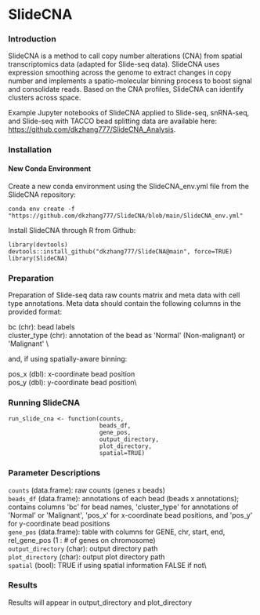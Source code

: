 # SlideCNA 

### Introduction
SlideCNA is a method to call copy number alterations (CNA) from spatial transcriptomics data (adapted for Slide-seq data). SlideCNA uses expression smoothing across the genome to extract changes in copy number and implements a spatio-molecular binning process to boost signal and consolidate reads. Based on the CNA profiles, SlideCNA can identify clusters across space. 

Example Jupyter notebooks of SlideCNA applied to Slide-seq, snRNA-seq, and Slide-seq with TACCO bead splitting data are available here: https://github.com/dkzhang777/SlideCNA_Analysis.

### Installation

#### New Conda Environment

Create a new conda environment using the SlideCNA_env.yml file from the SlideCNA repository:
```
conda env create -f "https://github.com/dkzhang777/SlideCNA/blob/main/SlideCNA_env.yml"
```

Install SlideCNA through R from Github:
```
library(devtools)
devtools::install_github("dkzhang777/SlideCNA@main", force=TRUE)
library(SlideCNA)
```
### Preparation
Preparation of Slide-seq data raw counts matrix and meta data with cell type annotations. Meta data should contain the following columns in the provided format:

bc (chr): bead labels \
cluster_type (chr): annotation of the bead as 'Normal' (Non-malignant) or 'Malignant' \

and, if using spatially-aware binning:

pos_x (dbl): x-coordinate bead position\
pos_y (dbl): y-coordinate bead position\
    
### Running SlideCNA
```
run_slide_cna <- function(counts, 
                          beads_df, 
                          gene_pos, 
                          output_directory, 
                          plot_directory,
                          spatial=TRUE)
```

### Parameter Descriptions

`counts` (data.frame): raw counts (genes x beads) \
`beads_df` (data.frame): annotations of each bead (beads x annotations); contains columns 'bc' for bead names, 'cluster_type' for annotations of 'Normal' or 'Malignant', 'pos_x' for x-coordinate bead positions, and 'pos_y' for y-coordinate bead positions \
`gene_pos` (data.frame): table with columns for GENE, chr, start, end, rel_gene_pos (1 : # of genes on chromosome)\
`output_directory` (char): output directory path\
`plot_directory` (char): output plot directory path\
`spatial` (bool): TRUE if using spatial information FALSE if not\

### Results
Results will appear in output_directory and plot_directory
